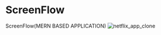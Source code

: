# ScreenFlow
ScreenFlow(MERN BASED APPLICATION)
![netflix_app_clone](https://user-images.githubusercontent.com/98381403/185154202-f06e8e53-c5e4-4fab-89d7-c49b0a75c99a.jpg)

